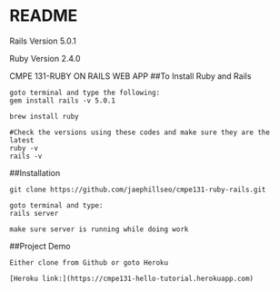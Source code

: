 # README

Rails Version 5.0.1

Ruby Version 2.4.0

CMPE 131-RUBY ON RAILS WEB APP
##To Install Ruby and Rails
```
goto terminal and type the following:
gem install rails -v 5.0.1

brew install ruby

#Check the versions using these codes and make sure they are the latest
ruby -v
rails -v

```

##Installation
```
git clone https://github.com/jaephillseo/cmpe131-ruby-rails.git

goto terminal and type:
rails server

make sure server is running while doing work
```

##Project Demo
```
Either clone from Github or goto Heroku

[Heroku link:](https://cmpe131-hello-tutorial.herokuapp.com)

```